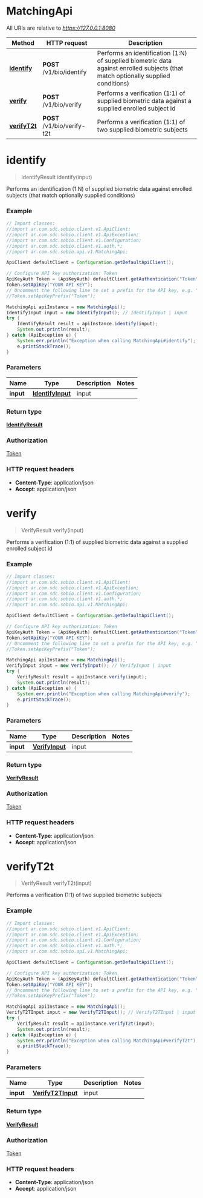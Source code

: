 # MatchingApi

All URIs are relative to *https://127.0.0.1:8080*

Method | HTTP request | Description
------------- | ------------- | -------------
[**identify**](MatchingApi.md#identify) | **POST** /v1/bio/identify | Performs an identification (1:N) of supplied biometric data against enrolled subjects (that match optionally supplied conditions)
[**verify**](MatchingApi.md#verify) | **POST** /v1/bio/verify | Performs a verification (1:1) of supplied biometric data against a supplied enrolled subject id
[**verifyT2t**](MatchingApi.md#verifyT2t) | **POST** /v1/bio/verify-t2t | Performs a verification (1:1) of two supplied biometric subjects


<a name="identify"></a>
# **identify**
> IdentifyResult identify(input)

Performs an identification (1:N) of supplied biometric data against enrolled subjects (that match optionally supplied conditions)

### Example
```java
// Import classes:
//import ar.com.sdc.sobio.client.v1.ApiClient;
//import ar.com.sdc.sobio.client.v1.ApiException;
//import ar.com.sdc.sobio.client.v1.Configuration;
//import ar.com.sdc.sobio.client.v1.auth.*;
//import ar.com.sdc.sobio.api.v1.MatchingApi;

ApiClient defaultClient = Configuration.getDefaultApiClient();

// Configure API key authorization: Token
ApiKeyAuth Token = (ApiKeyAuth) defaultClient.getAuthentication("Token");
Token.setApiKey("YOUR API KEY");
// Uncomment the following line to set a prefix for the API key, e.g. "Token" (defaults to null)
//Token.setApiKeyPrefix("Token");

MatchingApi apiInstance = new MatchingApi();
IdentifyInput input = new IdentifyInput(); // IdentifyInput | input
try {
    IdentifyResult result = apiInstance.identify(input);
    System.out.println(result);
} catch (ApiException e) {
    System.err.println("Exception when calling MatchingApi#identify");
    e.printStackTrace();
}
```

### Parameters

Name | Type | Description  | Notes
------------- | ------------- | ------------- | -------------
 **input** | [**IdentifyInput**](IdentifyInput.md)| input |

### Return type

[**IdentifyResult**](IdentifyResult.md)

### Authorization

[Token](../README.md#Token)

### HTTP request headers

 - **Content-Type**: application/json
 - **Accept**: application/json

<a name="verify"></a>
# **verify**
> VerifyResult verify(input)

Performs a verification (1:1) of supplied biometric data against a supplied enrolled subject id

### Example
```java
// Import classes:
//import ar.com.sdc.sobio.client.v1.ApiClient;
//import ar.com.sdc.sobio.client.v1.ApiException;
//import ar.com.sdc.sobio.client.v1.Configuration;
//import ar.com.sdc.sobio.client.v1.auth.*;
//import ar.com.sdc.sobio.api.v1.MatchingApi;

ApiClient defaultClient = Configuration.getDefaultApiClient();

// Configure API key authorization: Token
ApiKeyAuth Token = (ApiKeyAuth) defaultClient.getAuthentication("Token");
Token.setApiKey("YOUR API KEY");
// Uncomment the following line to set a prefix for the API key, e.g. "Token" (defaults to null)
//Token.setApiKeyPrefix("Token");

MatchingApi apiInstance = new MatchingApi();
VerifyInput input = new VerifyInput(); // VerifyInput | input
try {
    VerifyResult result = apiInstance.verify(input);
    System.out.println(result);
} catch (ApiException e) {
    System.err.println("Exception when calling MatchingApi#verify");
    e.printStackTrace();
}
```

### Parameters

Name | Type | Description  | Notes
------------- | ------------- | ------------- | -------------
 **input** | [**VerifyInput**](VerifyInput.md)| input |

### Return type

[**VerifyResult**](VerifyResult.md)

### Authorization

[Token](../README.md#Token)

### HTTP request headers

 - **Content-Type**: application/json
 - **Accept**: application/json

<a name="verifyT2t"></a>
# **verifyT2t**
> VerifyResult verifyT2t(input)

Performs a verification (1:1) of two supplied biometric subjects

### Example
```java
// Import classes:
//import ar.com.sdc.sobio.client.v1.ApiClient;
//import ar.com.sdc.sobio.client.v1.ApiException;
//import ar.com.sdc.sobio.client.v1.Configuration;
//import ar.com.sdc.sobio.client.v1.auth.*;
//import ar.com.sdc.sobio.api.v1.MatchingApi;

ApiClient defaultClient = Configuration.getDefaultApiClient();

// Configure API key authorization: Token
ApiKeyAuth Token = (ApiKeyAuth) defaultClient.getAuthentication("Token");
Token.setApiKey("YOUR API KEY");
// Uncomment the following line to set a prefix for the API key, e.g. "Token" (defaults to null)
//Token.setApiKeyPrefix("Token");

MatchingApi apiInstance = new MatchingApi();
VerifyT2TInput input = new VerifyT2TInput(); // VerifyT2TInput | input
try {
    VerifyResult result = apiInstance.verifyT2t(input);
    System.out.println(result);
} catch (ApiException e) {
    System.err.println("Exception when calling MatchingApi#verifyT2t");
    e.printStackTrace();
}
```

### Parameters

Name | Type | Description  | Notes
------------- | ------------- | ------------- | -------------
 **input** | [**VerifyT2TInput**](VerifyT2TInput.md)| input |

### Return type

[**VerifyResult**](VerifyResult.md)

### Authorization

[Token](../README.md#Token)

### HTTP request headers

 - **Content-Type**: application/json
 - **Accept**: application/json

